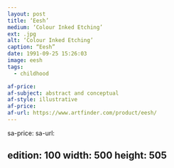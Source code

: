 ```yaml
---
layout: post
title: ‘Eesh’
medium: ‘Colour Inked Etching’
ext: .jpg
alt: ‘Colour Inked Etching’
caption: “Eesh”
date: 1991-09-25 15:26:03
image: eesh
tags:
  - childhood

af-price:
af-subject: abstract and conceptual
af-style: illustrative
af-price:
af-url: https://www.artfinder.com/product/eesh/
---
```



sa-price:
sa-url:

edition: 100
width: 500
height: 505
---

